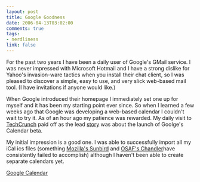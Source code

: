 ```yaml
--- 
layout: post
title: Google Goodness
date: 2006-04-13T03:02:00
comments: true
tags:
- nerdliness
link: false
---
```

For the past two years I have been a daily user of Google's GMail service. I was never impressed with Microsoft Hotmail and I have a strong dislike for Yahoo's invasion-ware tactics when you install their chat client, so I was pleased to discover a simple, easy to use, and very slick web-based mail tool. (I have invitations if anyone would like.)

When Google introduced their homepage I immediately set one up for myself and it has been my starting point ever since. So when I learned a few weeks ago that Google was developing a web-based calendar I couldn't wait to try it. As of an hour ago my patience was rewarded. My daily visit to <a href="http://techcrunch.com/" title="TechCrunch">TechCrunch</a> paid off as the lead <a href="http://www.techcrunch.com/2006/04/12/google-calendar-is-live/" title="Google Calendar is Live">story</a> was about the launch of Goolge's Calendar beta.

My initial impression is a good one. I was able to successfully import all my iCal ics files (something <a href="http://www.mozilla.org/projects/calendar/sunbird.html" title="Mozilla's Sunbird ">Mozilla's Sunbird</a> and <a href="http://chandler.osafoundation.org/" title="OSAF's Chandler ">OSAF's Chandler</a>have consistently failed to accomplish) although I haven't been able to create separate calendars yet.

<a href="http://calendar.google.com" title="Google Calendar">Google Calendar</a>

